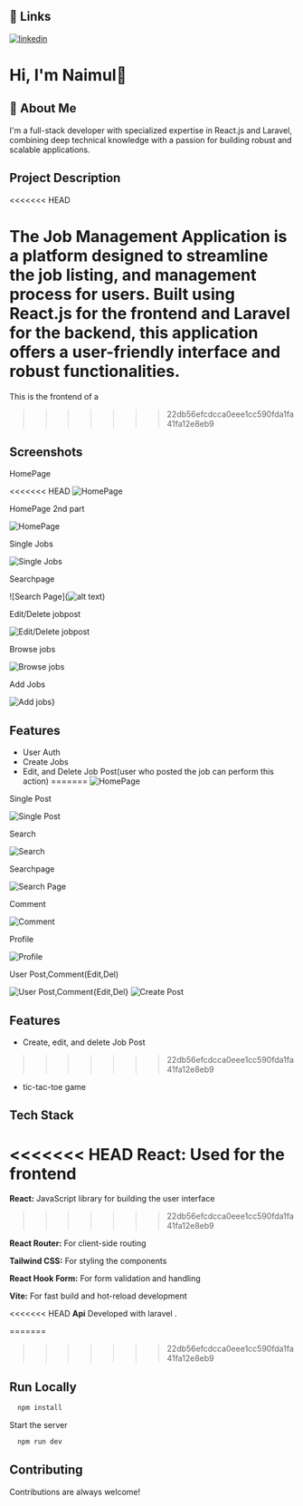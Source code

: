 
## 🔗 Links

[![linkedin](https://img.shields.io/badge/linkedin-0A66C2?style=for-the-badge&logo=linkedin&logoColor=white)](https://www.linkedin.com/in/root07)



# Hi, I'm Naimul👋


## 🚀 About Me
I'm a full-stack developer with specialized expertise in React.js and Laravel, combining deep technical knowledge with a passion for building robust and scalable applications.

## Project Description
<<<<<<< HEAD

The Job Management Application is a  platform designed to streamline the job listing, and management process for users. Built using React.js for the frontend and Laravel for the backend, this application offers a user-friendly interface and robust functionalities.
=======
This is the frontend of a 
>>>>>>> 22db56efcdcca0eee1cc590fda1fa41fa12e8eb9


## Screenshots
HomePage

<<<<<<< HEAD
![HomePage](https://github.com/Naimul07/Project_picture/blob/main/React%20Jobs.jpg?raw=true)

HomePage 2nd part

![HomePage](https://github.com/Naimul07/Project_picture/blob/main/React%20Job2.jpg?raw=true)

Single Jobs

![Single Jobs](https://github.com/Naimul07/Project_picture/blob/main/Single%20Jobs.jpg?raw=true)

Searchpage

![Search Page](![alt text](image.png))

Edit/Delete jobpost

![Edit/Delete jobpost](https://github.com/Naimul07/Project_picture/blob/main/Comment.jpg?raw=true)

Browse jobs

![Browse jobs](https://github.com/Naimul07/Project_picture/blob/main/Browse%20Jobs.jpg?raw=true)

Add Jobs

![Add jobs}](https://github.com/Naimul07/Project_picture/blob/main/Add%20jobs.jpg?raw=true)


## Features

- User Auth
- Create Jobs
- Edit, and Delete Job Post(user who posted the job can perform this action)
=======
![HomePage](https://github.com/Naimul07/Project_picture/blob/main/HomePage.jpg?raw=true)

Single Post

![Single Post](https://github.com/Naimul07/Project_picture/blob/main/Single%20Post.jpg?raw=true)

Search

![Search](https://github.com/Naimul07/Project_picture/blob/main/search.jpg?raw=true)

Searchpage

![Search Page](https://github.com/Naimul07/Project_picture/blob/main/searchpage.jpg?raw=true)

Comment

![Comment](https://github.com/Naimul07/Project_picture/blob/main/Comment.jpg?raw=true)

Profile

![Profile](https://github.com/Naimul07/Project_picture/blob/main/Profile.jpg?raw=true)

User Post,Comment(Edit,Del)

![User Post,Comment{Edit,Del}](https://github.com/Naimul07/Project_picture/blob/main/Post_del.jpg?raw=true)
![Create Post](https://github.com/Naimul07/Project_picture/blob/main/Create.jpg?raw=true)

## Features

- Create, edit, and delete Job Post 
>>>>>>> 22db56efcdcca0eee1cc590fda1fa41fa12e8eb9
- tic-tac-toe game



## Tech Stack

<<<<<<< HEAD
**React:** Used for the frontend
=======
**React:** JavaScript library for building the user interface
>>>>>>> 22db56efcdcca0eee1cc590fda1fa41fa12e8eb9

**React Router:** For client-side routing

**Tailwind CSS:** For styling the components 

**React Hook Form:** For form validation and handling

**Vite:** For fast build and hot-reload development

<<<<<<< HEAD
**Api** Developed with laravel .

=======
>>>>>>> 22db56efcdcca0eee1cc590fda1fa41fa12e8eb9
## Run Locally


```bash
  npm install
```

Start the server

```bash
  npm run dev
```


## Contributing

Contributions are always welcome!



